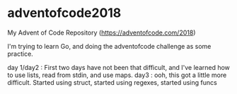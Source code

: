 # adventofcode2018
My Advent of Code Repository (https://adventofcode.com/2018)

I'm trying to learn Go, and doing the adventofcode challenge as some practice.

day 1/day2 : First two days have not been that difficult, and I've learned how to use lists, read from stdin, and use maps.
day3 : ooh, this got a little more difficult.  Started using struct, started using regexes, started using funcs
